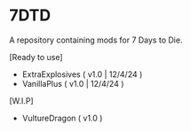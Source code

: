 # 7DTD
A repository containing mods for 7 Days to Die.

[Ready to use]
- ExtraExplosives ( v1.0 | 12/4/24 )
- VanillaPlus ( v1.0 | 12/4/24 )

[W.I.P]
- VultureDragon ( v1.0 )
